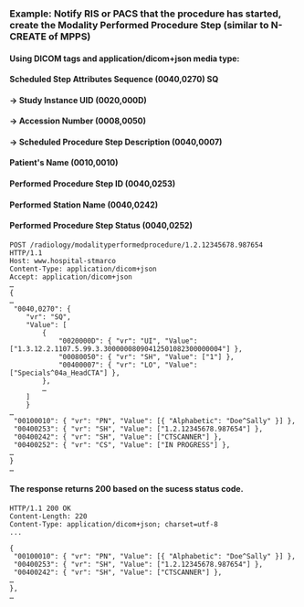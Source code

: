 ### Example: Notify RIS or PACS that the procedure has started, create the Modality Performed Procedure Step (similar to N-CREATE of MPPS)

#### Using DICOM tags and application/dicom+json media type:
#### Scheduled Step Attributes Sequence (0040,0270) SQ
#### -> Study Instance UID (0020,000D) 
#### -> Accession Number (0008,0050)
#### -> Scheduled Procedure Step Description (0040,0007)  
#### Patient's Name (0010,0010)
#### Performed Procedure Step ID (0040,0253)
#### Performed Station Name (0040,0242)
#### Performed Procedure Step Status (0040,0252)

```http
POST /radiology/modalityperformedprocedure/1.2.12345678.987654 HTTP/1.1
Host: www.hospital-stmarco
Content-Type: application/dicom+json
Accept: application/dicom+json
…
{
…
 "0040,0270": { 
    "vr": "SQ",
    "Value": [
        {
            "0020000D": { "vr": "UI", "Value": ["1.3.12.2.1107.5.99.3.30000008090412501082300000004"] },
            "00080050": { "vr": "SH", "Value": ["1"] },
            "00400007": { "vr": "LO", "Value": ["Specials^04a_HeadCTA"] },            
        },
        …
    ]
    }
…
 "00100010": { "vr": "PN", "Value": [{ "Alphabetic": "Doe^Sally" }] },
 "00400253": { "vr": "SH", "Value": ["1.2.12345678.987654"] },
 "00400242": { "vr": "SH", "Value": ["CTSCANNER"] },
 "00400252": { "vr": "CS", "Value": ["IN PROGRESS"] },
…
}
…
```

#### The response returns 200 based on the sucess status code.  
```http
HTTP/1.1 200 OK
Content-Length: 220
Content-Type: application/dicom+json; charset=utf-8
...

{
 "00100010": { "vr": "PN", "Value": [{ "Alphabetic": "Doe^Sally" }] },
 "00400253": { "vr": "SH", "Value": ["1.2.12345678.987654"] },
 "00400242": { "vr": "SH", "Value": ["CTSCANNER"] },
…
},
…
```